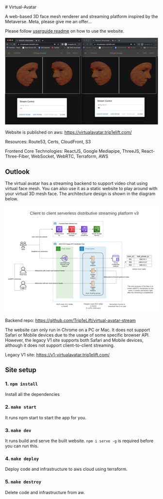 ​​# Virtual-Avatar

A web-based 3D face mesh renderer and streaming platform inspired by the Metaverse. Meta, please give me an offer...

Please follow [userguide readme](./userguide/README.md) on how to use the website.

![userguide-11](./userguide/11.png)

Website is published on aws: https://virtualavatar.trip1elift.com/ 

Resources: Route53, Certs, CloudFront, S3 

Frontend Core Technologies: ReactJS, Google Mediapipe, ThreeJS, React-Three-Fiber, WebSocket, WebRTC, Terraform, AWS 

## Outlook 
The virtual avatar has a streaming backend to support video chat using virtual face mesh. You can also use it as a static website to play around with your virtual 3D mesh face. The architecture design is shown in the diagram below. 

![Architecture Diagram](./architecture-diagram-v3.png) 

Backend repo: https://github.com/Trip1eLift/virtual-avatar-stream 

The website can only run in Chrome on a PC or Mac. It does not support Safari or Mobile devices due to the usage of some specific browser API. However, the legacy V1 site supports both Safari and Mobile devices, although it does not support client-to-client streaming.

Legacy V1 site: https://v1-virtualavatar.trip1elift.com/

## Site setup

### 1. `npm install`
Install all the dependencies

### 2. `make start`
It runs npm start to start the app for you.

### 3. `make dev`
It runs build and serve the built website. `npm i serve -g` is required before you can run this.

### 4. `make deploy`
Deploy code and infrastructure to aws cloud using terraform.

### 5. `make destroy`
Delete code and infrastructure from aw.